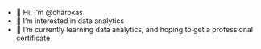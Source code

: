- 👋 Hi, I’m @charoxas
- 👀 I’m interested in data analytics
- 🌱 I’m currently learning data analytics, and hoping to get a professional certificate
